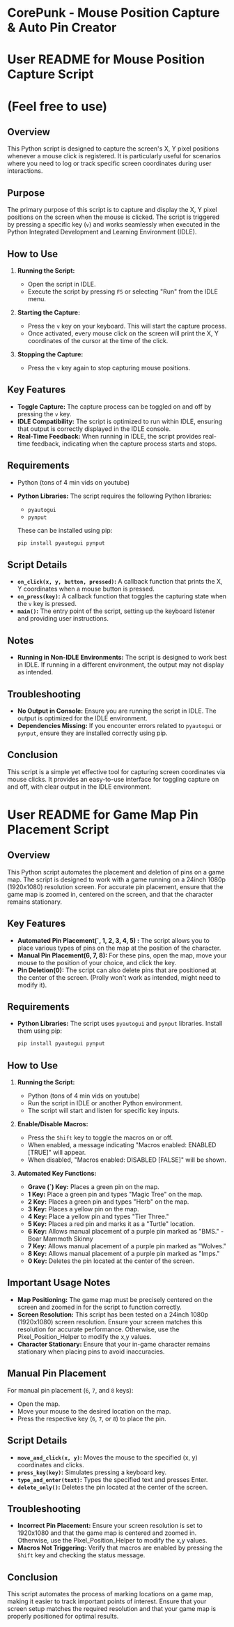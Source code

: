 # CorePunk - Mouse Position Capture & Auto Pin Creator


# User README for Mouse Position Capture Script
# (Feel free to use)

## Overview
This Python script is designed to capture the screen's X, Y pixel positions whenever a mouse click is registered. It is particularly useful for scenarios where you need to log or track specific screen coordinates during user interactions.

## Purpose
The primary purpose of this script is to capture and display the X, Y pixel positions on the screen when the mouse is clicked. The script is triggered by pressing a specific key (`v`) and works seamlessly when executed in the Python Integrated Development and Learning Environment (IDLE).

## How to Use
1. **Running the Script:**
   - Open the script in IDLE.
   - Execute the script by pressing `F5` or selecting "Run" from the IDLE menu.

2. **Starting the Capture:**
   - Press the `v` key on your keyboard. This will start the capture process.
   - Once activated, every mouse click on the screen will print the X, Y coordinates of the cursor at the time of the click.

3. **Stopping the Capture:**
   - Press the `v` key again to stop capturing mouse positions.

## Key Features
- **Toggle Capture:** The capture process can be toggled on and off by pressing the `v` key.
- **IDLE Compatibility:** The script is optimized to run within IDLE, ensuring that output is correctly displayed in the IDLE console.
- **Real-Time Feedback:** When running in IDLE, the script provides real-time feedback, indicating when the capture process starts and stops.

## Requirements
- Python (tons of 4 min vids on youtube)
- **Python Libraries:** The script requires the following Python libraries:
  - `pyautogui`
  - `pynput`
 

  These can be installed using pip:
  ```bash
  pip install pyautogui pynput
  ```

## Script Details
- **`on_click(x, y, button, pressed)`:** A callback function that prints the X, Y coordinates when a mouse button is pressed.
- **`on_press(key)`:** A callback function that toggles the capturing state when the `v` key is pressed.
- **`main()`:** The entry point of the script, setting up the keyboard listener and providing user instructions.

## Notes
- **Running in Non-IDLE Environments:** The script is designed to work best in IDLE. If running in a different environment, the output may not display as intended.

## Troubleshooting
- **No Output in Console:** Ensure you are running the script in IDLE. The output is optimized for the IDLE environment.
- **Dependencies Missing:** If you encounter errors related to `pyautogui` or `pynput`, ensure they are installed correctly using pip.

## Conclusion
This script is a simple yet effective tool for capturing screen coordinates via mouse clicks. It provides an easy-to-use interface for toggling capture on and off, with clear output in the IDLE environment.

# User README for Game Map Pin Placement Script

## Overview
This Python script automates the placement and deletion of pins on a game map. The script is designed to work with a game running on a 24inch 1080p (1920x1080) resolution screen. For accurate pin placement, ensure that the game map is zoomed in, centered on the screen, and that the character remains stationary.

## Key Features
- **Automated Pin Placement(`, 1, 2, 3, 4, 5) :** The script allows you to place various types of pins on the map at the position of the character.
- **Manual Pin Placement(6, 7, 8):** For these pins, open the map, move your mouse to the position of your choice, and click the key.
- **Pin Deletion(0):** The script can also delete pins that are positioned at the center of the screen. (Prolly won't work as intended, might need to modify it).

## Requirements
- **Python Libraries:** The script uses `pyautogui` and `pynput` libraries. Install them using pip:
  ```bash
  pip install pyautogui pynput
  ```

## How to Use
1. **Running the Script:**
   - Python (tons of 4 min vids on youtube)
   - Run the script in IDLE or another Python environment.
   - The script will start and listen for specific key inputs.

2. **Enable/Disable Macros:**
   - Press the `Shift` key to toggle the macros on or off.
   - When enabled, a message indicating "Macros enabled: ENABLED [TRUE]" will appear.
   - When disabled, "Macros enabled: DISABLED [FALSE]" will be shown.

3. **Automated Key Functions:**
   - **Grave (`) Key:** Places a green pin on the map.
   - **1 Key:** Place a green pin and types "Magic Tree" on the map.
   - **2 Key:** Places a green pin and types "Herb" on the map.
   - **3 Key:** Places a yellow pin on the map.
   - **4 Key:** Place a yellow pin and types "Tier Three."
   - **5 Key:** Places a red pin and marks it as a "Turtle" location.
   - **6 Key:** Allows manual placement of a purple pin marked as "BMS." - Boar Mammoth Skinny
   - **7 Key:** Allows manual placement of a purple pin marked as "Wolves."
   - **8 Key:** Allows manual placement of a purple pin marked as "Imps."
   - **0 Key:** Deletes the pin located at the center of the screen.

## Important Usage Notes
- **Map Positioning:** The game map must be precisely centered on the screen and zoomed in for the script to function correctly.
- **Screen Resolution:** This script has been tested on a 24inch 1080p (1920x1080) screen resolution. Ensure your screen matches this resolution for accurate performance. Otherwise, use the Pixel_Position_Helper to modify the x,y values. 
- **Character Stationary:** Ensure that your in-game character remains stationary when placing pins to avoid inaccuracies.

## Manual Pin Placement
For manual pin placement (`6`, `7`, and `8` keys):
- Open the map.
- Move your mouse to the desired location on the map.
- Press the respective key (`6`, `7`, or `8`) to place the pin.

## Script Details
- **`move_and_click(x, y)`:** Moves the mouse to the specified (x, y) coordinates and clicks.
- **`press_key(key)`:** Simulates pressing a keyboard key.
- **`type_and_enter(text)`:** Types the specified text and presses Enter.
- **`delete_only()`:** Deletes the pin located at the center of the screen.

## Troubleshooting
- **Incorrect Pin Placement:** Ensure your screen resolution is set to 1920x1080 and that the game map is centered and zoomed in. Otherwise, use the Pixel_Position_Helper to modify the x,y values. 
- **Macros Not Triggering:** Verify that macros are enabled by pressing the `Shift` key and checking the status message.

## Conclusion
This script automates the process of marking locations on a game map, making it easier to track important points of interest. Ensure that your screen setup matches the required resolution and that your game map is properly positioned for optimal results.
